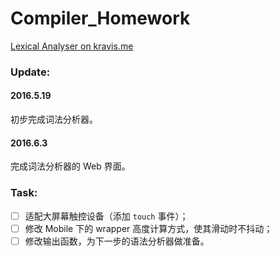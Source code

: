 # Compiler_Homework
[Lexical Analyser on kravis.me](http://kravis.me/compiler_homework/)

### Update:
#### 2016.5.19 
初步完成词法分析器。

#### 2016.6.3 
完成词法分析器的 Web 界面。

### Task:
- [ ] 适配大屏幕触控设备（添加 `touch` 事件）；
- [ ] 修改 Mobile 下的 wrapper 高度计算方式，使其滑动时不抖动；
- [ ] 修改输出函数，为下一步的语法分析器做准备。
